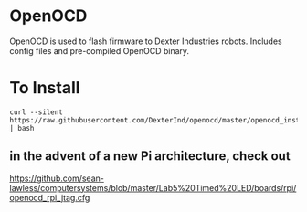 # OpenOCD
OpenOCD is used to flash firmware to Dexter Industries robots. Includes config files and pre-compiled OpenOCD binary.

# To Install
```
curl --silent https://raw.githubusercontent.com/DexterInd/openocd/master/openocd_install.sh | bash
```


## in the advent of a new Pi architecture, check out
https://github.com/sean-lawless/computersystems/blob/master/Lab5%20Timed%20LED/boards/rpi/openocd_rpi_jtag.cfg
